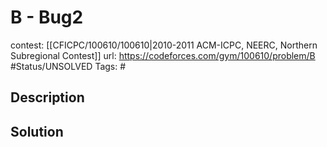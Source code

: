 # B - Bug2

contest: [[CFICPC/100610/100610|2010-2011 ACM-ICPC, NEERC, Northern Subregional Contest]]
url: https://codeforces.com/gym/100610/problem/B
#Status/UNSOLVED
Tags: #

## Description

## Solution

